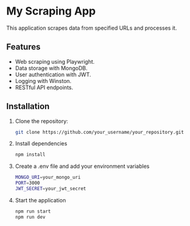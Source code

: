 # My Scraping App

This application scrapes data from specified URLs and processes it.

## Features

- Web scraping using Playwright.
- Data storage with MongoDB.
- User authentication with JWT.
- Logging with Winston.
- RESTful API endpoints.

## Installation

1. Clone the repository:
   ```bash
   git clone https://github.com/your_username/your_repository.git
   
2. Install dependencies
    ```bash
   npm install
    
3. Create a .env file and add your environment variables
   ```bash
   MONGO_URI=your_mongo_uri
   PORT=3000
   JWT_SECRET=your_jwt_secret
   
4. Start the application
    ```bash
   npm run start
   npm run dev

   
